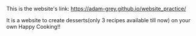 This is the website's link:
https://adam-grey.github.io/website_practice/

It is a website to create desserts(only 3 recipes available till now) on your own
Happy Cooking!!
